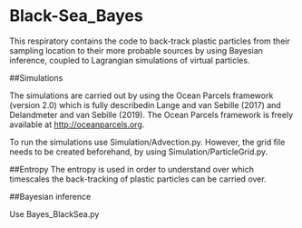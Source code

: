 # Black-Sea_Bayes
This respiratory contains the code to back-track plastic particles from their sampling location to their more probable sources by using Bayesian inference, coupled to Lagrangian simulations of virtual particles.

##Simulations

The simulations are carried out by using the Ocean Parcels framework (version 2.0) which is fully describedin Lange and van Sebille (2017) and Delandmeter and van Sebille (2019).  The Ocean Parcels framework is freely available at <http://oceanparcels.org>.

To run the simulations use Simulation/Advection.py. However, the grid file needs to be created beforehand, by using Simulation/ParticleGrid.py.

##Entropy
The entropy is used in order to understand over which timescales the back-tracking of plastic particles can be carried over.

##Bayesian inference

Use Bayes_BlackSea.py
